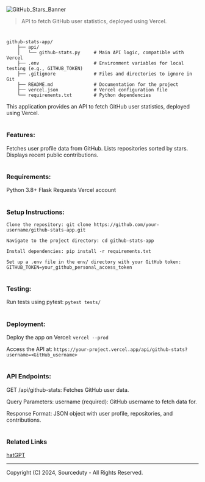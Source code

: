 ![GitHub_Stars_Banner](https://github.com/user-attachments/assets/6e20d313-5d42-48b2-ad03-31c29acf9e49)

> API to fetch GitHub user statistics, deployed using Vercel.
#

```
github-stats-app/
    ├── api/
    │   └── github-stats.py     # Main API logic, compatible with Vercel
    ├── .env                    # Environment variables for local testing (e.g., GITHUB_TOKEN)
    ├── .gitignore              # Files and directories to ignore in Git
    ├── README.md               # Documentation for the project
    ├── vercel.json             # Vercel configuration file
    └── requirements.txt        # Python dependencies
```

This application provides an API to fetch GitHub user statistics, deployed using Vercel.

#
### Features:

Fetches user profile data from GitHub. Lists repositories sorted by stars. Displays recent public contributions.

#
### Requirements:

Python 3.8+ Flask Requests Vercel account

#
### Setup Instructions:

```
Clone the repository: git clone https://github.com/your-username/github-stats-app.git

Navigate to the project directory: cd github-stats-app

Install dependencies: pip install -r requirements.txt

Set up a .env file in the env/ directory with your GitHub token: GITHUB_TOKEN=your_github_personal_access_token
```

#
### Testing:

Run tests using pytest: ```pytest tests/```

#
### Deployment:

Deploy the app on Vercel: ```vercel --prod```

Access the API at: ```https://your-project.vercel.app/api/github-stats?username=<GitHub_username>```

#
### API Endpoints:

GET /api/github-stats: Fetches GitHub user data. 

Query Parameters: username (required): GitHub username to fetch data for.

Response Format: JSON object with user profile, repositories, and contributions.

#
### Related Links

[hatGPT](https://github.com/sourceduty/ChatGPT)

***
Copyright (C) 2024, Sourceduty - All Rights Reserved.
